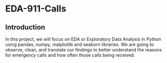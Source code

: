 # EDA-911-Calls

## Introduction
In this project, we will focus on EDA or Exploratory Data Analysis in Python using pandas, numpy, matplotlib and seaborn libraries. We are going to observe, clean, and translate our findings to better understand the reasons for emergency calls and how often those calls being received. 
